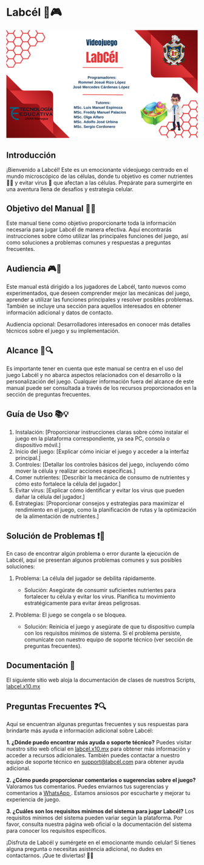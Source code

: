 # Labcél 🧬🎮
![](Portada.Png)
## Introducción
¡Bienvenido a Labcél! Este es un emocionante videojuego centrado en el mundo microscópico de las células, donde tu objetivo es comer nutrientes 🍏🍞 y evitar virus 🦠 que afectan a las células. Prepárate para sumergirte en una aventura llena de desafíos y estrategia celular.

## Objetivo del Manual 📖🎯
Este manual tiene como objetivo proporcionarte toda la información necesaria para jugar Labcél de manera efectiva. Aquí encontrarás instrucciones sobre cómo utilizar las principales funciones del juego, así como soluciones a problemas comunes y respuestas a preguntas frecuentes.

## Audiencia 🎮👥
Este manual está dirigido a los jugadores de Labcél, tanto nuevos como experimentados, que deseen comprender mejor las mecánicas del juego, aprender a utilizar las funciones principales y resolver posibles problemas. También se incluye una sección para aquellos interesados en obtener información adicional y datos de contacto.

Audiencia opcional: Desarrolladores interesados en conocer más detalles técnicos sobre el juego y su implementación.

## Alcance 🚫🔍
Es importante tener en cuenta que este manual se centra en el uso del juego Labcél y no abarca aspectos relacionados con el desarrollo o la personalización del juego. Cualquier información fuera del alcance de este manual puede ser consultada a través de los recursos proporcionados en la sección de preguntas frecuentes.

## Guía de Uso 📚💡
1. Instalación: [Proporcionar instrucciones claras sobre cómo instalar el juego en la plataforma correspondiente, ya sea PC, consola o dispositivo móvil.]
2. Inicio del juego: [Explicar cómo iniciar el juego y acceder a la interfaz principal.]
3. Controles: [Detallar los controles básicos del juego, incluyendo cómo mover la célula y realizar acciones específicas.]
4. Comer nutrientes: [Describir la mecánica de consumo de nutrientes y cómo esto fortalece la célula del jugador.]
5. Evitar virus: [Explicar cómo identificar y evitar los virus que pueden dañar la célula del jugador.]
6. Estrategias: [Proporcionar consejos y estrategias para maximizar el rendimiento en el juego, como la planificación de rutas y la optimización de la alimentación de nutrientes.]

## Solución de Problemas ❗🔧
En caso de encontrar algún problema o error durante la ejecución de Labcél, aquí se presentan algunos problemas comunes y sus posibles soluciones:
1. Problema: La célula del jugador se debilita rápidamente.
   - Solución: Asegúrate de consumir suficientes nutrientes para fortalecer tu célula y evitar los virus. Planifica tu movimiento estratégicamente para evitar áreas peligrosas.

2. Problema: El juego se congela o se bloquea.
   - Solución: Reinicia el juego y asegúrate de que tu dispositivo cumpla con los requisitos mínimos de sistema. Si el problema persiste, comunícate con nuestro equipo de soporte técnico (ver sección de preguntas frecuentes).

## Documentación 📄
El siguiente sitio web aloja la documentación de clases de nuestros Scripts, [labcel.x10.mx](http://labcel.x10.mx)

## Preguntas Frecuentes ❓🔍
Aquí se encuentran algunas preguntas frecuentes y sus respuestas para brindarte más ayuda e información adicional sobre Labcél:

**1. ¿Dónde puedo encontrar más ayuda o soporte técnico?**
Puedes visitar nuestro sitio web oficial en [labcel.x10.mx](http://labcel.x10.mx) para obtener más información y acceder a recursos adicionales. También puedes contactar a nuestro equipo de soporte técnico en support@labcél.com para obtener ayuda adicional.

**2. ¿Cómo puedo proporcionar comentarios o sugerencias sobre el juego?**
Valoramos tus comentarios. Puedes enviarnos tus sugerencias y comentarios a [WhatsApp ](https://api.whatsapp.com/send?phone=50578043679). Estamos ansiosos por escucharte y mejorar tu experiencia de juego.

**3. ¿Cuáles son los requisitos mínimos del sistema para jugar Labcél?**
Los requisitos mínimos del sistema pueden variar según la plataforma. Por favor, consulta nuestra página web oficial o la documentación del sistema para conocer los requisitos específicos.

¡Disfruta de Labcél y sumérgete en el emocionante mundo celular! Si tienes alguna pregunta o necesitas asistencia adicional, no dudes en contactarnos. ¡Que te diviertas! 🎉😄
